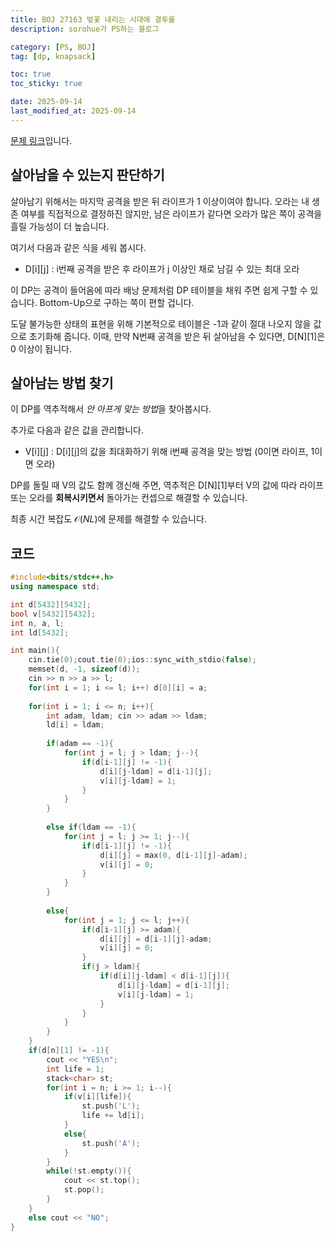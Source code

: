 ```yaml
---
title: BOJ 27163 벚꽃 내리는 시대에 결투를
description: sorohue가 PS하는 블로그

category: [PS, BOJ]
tag: [dp, knapsack]

toc: true
toc_sticky: true

date: 2025-09-14
last_modified_at: 2025-09-14
---
```


[문제 링크](https://boj.kr/27163)입니다.

## 살아남을 수 있는지 판단하기

살아남기 위해서는 마지막 공격을 받은 뒤 라이프가 1 이상이여야 합니다. 오라는 내 생존 여부를 직접적으로 결정하진 않지만, 남은 라이프가 같다면 오라가 많은 쪽이 공격을 흘릴 가능성이 더 높습니다.

여기서 다음과 같은 식을 세워 봅시다.

- D[i][j] : i번째 공격을 받은 후 라이프가 j 이상인 채로 남길 수 있는 최대 오라

이 DP는 공격이 들어옴에 따라 배낭 문제처럼 DP 테이블을 채워 주면 쉽게 구할 수 있습니다. Bottom-Up으로 구하는 쪽이 편할 겁니다.

도달 불가능한 상태의 표현을 위해 기본적으로 테이블은 -1과 같이 절대 나오지 않을 값으로 초기화해 줍니다. 이때, 만약 N번째 공격을 받은 뒤 살아남을 수 있다면, D[N][1]은 0 이상이 됩니다.

## 살아남는 방법 찾기

이 DP를 역추적해서 *안 아프게 맞는 방법*을 찾아봅시다.

추가로 다음과 같은 값을 관리합니다.

- V[i][j] : D[i][j]의 값을 최대화하기 위해 i번째 공격을 맞는 방법 (0이면 라이프, 1이면 오라)

DP를 돌릴 때 V의 값도 함께 갱신해 주면, 역추적은 D[N][1]부터 V의 값에 따라 라이프 또는 오라를 **회복시키면서** 돌아가는 컨셉으로 해결할 수 있습니다.

최종 시간 복잡도 $\mathcal{O}(NL)$에 문제를 해결할 수 있습니다.

## 코드

```cpp
#include<bits/stdc++.h>
using namespace std;

int d[5432][5432];
bool v[5432][5432];
int n, a, l;
int ld[5432];

int main(){
	cin.tie(0);cout.tie(0);ios::sync_with_stdio(false);
	memset(d, -1, sizeof(d));
	cin >> n >> a >> l;
	for(int i = 1; i <= l; i++) d[0][i] = a;
	
	for(int i = 1; i <= n; i++){
		int adam, ldam; cin >> adam >> ldam;
		ld[i] = ldam;
		
		if(adam == -1){
			for(int j = l; j > ldam; j--){
				if(d[i-1][j] != -1){
					d[i][j-ldam] = d[i-1][j];
					v[i][j-ldam] = 1;
				}
			}
		}
		
		else if(ldam == -1){
			for(int j = l; j >= 1; j--){
				if(d[i-1][j] != -1){
					d[i][j] = max(0, d[i-1][j]-adam);
					v[i][j] = 0;
				}
			}
		}
		
		else{
			for(int j = 1; j <= l; j++){
				if(d[i-1][j] >= adam){
					d[i][j] = d[i-1][j]-adam;
					v[i][j] = 0;
				}
				if(j > ldam){
					if(d[i][j-ldam] < d[i-1][j]){
						d[i][j-ldam] = d[i-1][j];
						v[i][j-ldam] = 1;
					}
				}
			}
		}
	}
	if(d[n][1] != -1){
		cout << "YES\n";
		int life = 1;
		stack<char> st;
		for(int i = n; i >= 1; i--){
			if(v[i][life]){
				st.push('L');
				life += ld[i];
			}
			else{
				st.push('A');
			}
		}
		while(!st.empty()){
			cout << st.top();
			st.pop();
		}
	}
	else cout << "NO";
}
```